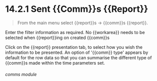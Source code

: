 # 14.2.1    Sent {{Comm}}s {{Report}}

> From the main menu select {{report}}s -> {{comm}}s {{report}}. 

Enter the filter information as required. No {{workarea}} needs to be selected when {{report}}ing on created {{comm}}s

Click on the {{report}} presentation tab, to select how you wish the information to be presented. An option of '{{comm}} type' appears by default for the row data so that you can summarise the different type of {{comm}}s made within the time parameters set. 

###### comms module

